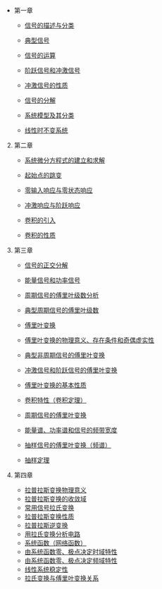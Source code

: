 * 第一章
    * [信号的描述与分类](md/信号的描述与分类.md)

    * [典型信号](md/典型信号.md)

    * [信号的运算](md/信号的运算.md)

    * [阶跃信号和冲激信号](md/阶跃信号和冲激信号.md)

    * [冲激信号的性质](md/冲激信号的性质.md)

    * [信号的分解](md/信号的分解.md)

    * [系统模型及其分类](md/系统模型及其分类.md)

    * [线性时不变系统](md/线性时不变系统.md)

2. 第二章
    * [系统微分方程式的建立和求解](md/系统微分方程式的建立和求解.md)

    * [起始点的跳变](md/起始点的跳变.md)

    * [零输入响应与零状态响应](md/零输入响应与零状态响应.md)

    * [冲激响应与阶跃响应](md/冲激响应与阶跃响应.md)

    * [卷积的引入](md/卷积的引入.md)

    * [卷积的性质](md/卷积的性质.md)

3. 第三章
    * [信号的正交分解](md/信号的正交分解.md)

    * [能量信号和功率信号](md/能量信号和功率信号.md)

    * [周期信号的傅里叶级数分析](md/周期信号的傅里叶级数分析.md)

    * [典型周期信号的傅里叶级数](md/典型周期信号的傅里叶级数.md)

    * [傅里叶变换](md/傅里叶变换.md)

    * [傅里叶变换的物理意义、存在条件和奇偶虚实性](md/傅里叶变换的物理意义、存在条件和奇偶虚实性.md)

    * [典型非周期信号的傅里叶变换](md/典型非周期信号的傅里叶变换.md)

    * [冲激信号和阶跃信号的傅里叶变换](md/冲激信号和阶跃信号的傅里叶变换.md)


    * [傅里叶变换的基本性质](md/傅里叶变换的基本性质.md)
    * [卷积特性（卷积定理）](md/卷积特性（卷积定理）.md)
    * [周期信号的傅里叶变换](md/周期信号的傅里叶变换.md)
    * [能量谱、功率谱和信号的频带宽度](md/能量谱、功率谱和信号的频带宽度.md)
    * [抽样信号的傅里叶变换（频谱）](md/抽样信号的傅里叶变换（频谱）.md)
    * [抽样定理](md/抽样定理.md)

4. 第四章
    * [拉普拉斯变换物理意义]()
    * [拉普拉斯变换的收敛域]()
    * [常用信号拉氏变换]()
    * [拉普拉斯变换性质]()
    * [拉普拉斯逆变换]()
    * [用拉氏变换分析电路]()
    * [系统函数（网络函数）]()
    * [由系统函数零、极点决定时域特性]()
    * [由系统函数零、极点决定频域特性]()
    * [线性系统稳定性]()
    * [拉氏变换与傅里叶变换关系]()
